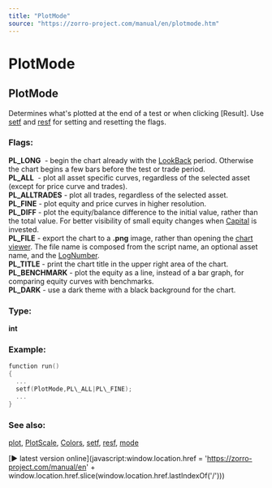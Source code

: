 ```yaml
---
title: "PlotMode"
source: "https://zorro-project.com/manual/en/plotmode.htm"
---
```


# PlotMode

## PlotMode

Determines what's plotted at the end of a test or when clicking \[Result\]. Use [setf](168_setf_resf_isf.md) and [resf](168_setf_resf_isf.md) for setting and resetting the flags.

### Flags:

**PL\_LONG**  - begin the chart already with the [LookBack](181_LookBack_UnstablePeriod.md) period. Otherwise the chart begins a few bars before the test or trade period.  
**PL\_ALL**  - plot all asset specific curves, regardless of the selected asset (except for price curve and trades).  
**PL\_ALLTRADES** - plot all trades, regardless of the selected asset.  
**PL\_FINE** - plot equity and price curves in higher resolution.  
**PL\_DIFF** - plot the equity/balance difference to the initial value, rather than the total value. For better visibility of small equity changes when [Capital](190_Margin_Risk_Lots.md) is invested.  
**PL\_FILE** - export the chart to a **.png** image, rather than opening the [chart viewer](011_Chart_Viewer_Debugger.md). The file name is composed from the script name, an optional asset name, and the [LogNumber](numtotalcycles.md).  
**PL\_TITLE** - print the chart title in the upper right area of the chart.  
**PL\_BENCHMARK** - plot the equity as a line, instead of a bar graph, for comparing equity curves with benchmarks.  
**PL\_DARK** - use a dark theme with a black background for the chart.  

### Type:

**int**

### Example:

```c
function run()
{
  ...
  setf(PlotMode,PL\_ALL|PL\_FINE);
  ...
}
```

### See also:

[plot](146_plot_plotBar.md), [PlotScale](204_PlotBars_PlotWidth.md), [Colors](206_Colors.md), [setf](168_setf_resf_isf.md), [resf](168_setf_resf_isf.md), [mode](018_TradeMode.md)

[► latest version online](javascript:window.location.href = 'https://zorro-project.com/manual/en' + window.location.href.slice\(window.location.href.lastIndexOf\('/'\)\))